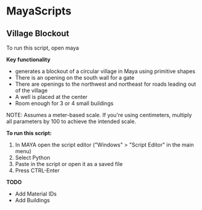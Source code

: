 # MayaScripts

## Village Blockout ##

To run this script, open maya 

**Key functionality**
- generates a blockout of a circular village in Maya using primitive shapes
- There is an opening on the south wall for a gate
- There are openings to the northwest and northeast for roads leading out of the village
- A well is placed at the center
- Room enough for 3 or 4 small buildings

NOTE: Assumes a meter-based scale. If you're using centimeters, multiply all parameters by 100 to achieve the intended scale. 

**To run this script:**

1. In MAYA open the script editor ("Windows" > "Script Editor" in the main menu)
2. Select Python
3. Paste in the script or open it as a saved file
4. Press CTRL-Enter


__TODO__

- Add Material IDs
- Add Buildings